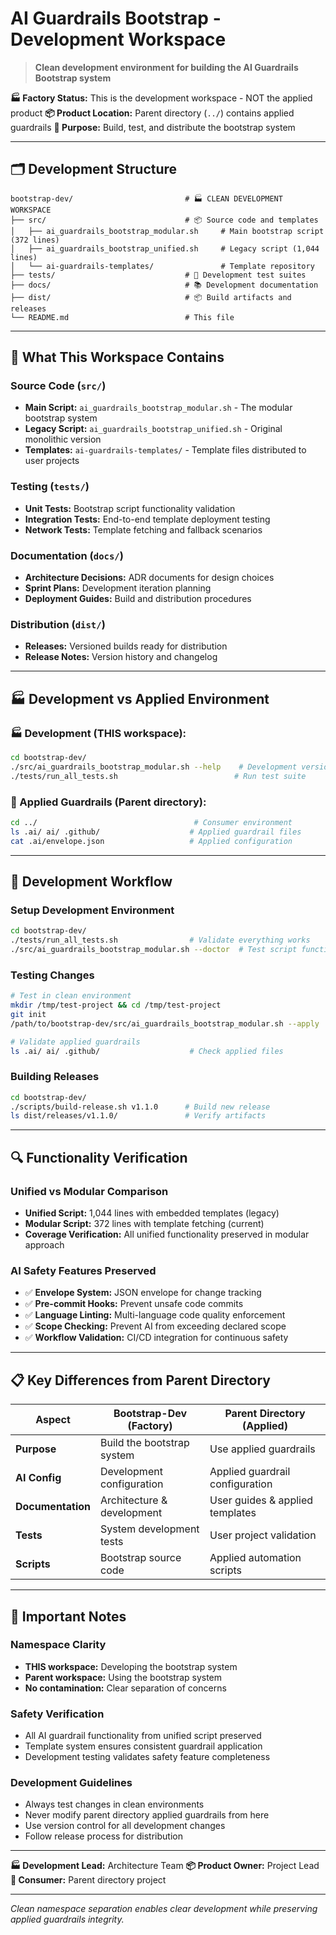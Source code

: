# AI Guardrails Bootstrap - Development Workspace

> **Clean development environment for building the AI Guardrails Bootstrap system**

**🏭 Factory Status:** This is the development workspace - NOT the applied product
**📦 Product Location:** Parent directory (`../`) contains applied guardrails
**🎯 Purpose:** Build, test, and distribute the bootstrap system

---

## 🗂️ **Development Structure**

```
bootstrap-dev/                         # 🏭 CLEAN DEVELOPMENT WORKSPACE
├── src/                               # 📦 Source code and templates
│   ├── ai_guardrails_bootstrap_modular.sh     # Main bootstrap script (372 lines)
│   ├── ai_guardrails_bootstrap_unified.sh     # Legacy script (1,044 lines)
│   └── ai-guardrails-templates/               # Template repository
├── tests/                             # 🧪 Development test suites
├── docs/                              # 📚 Development documentation
├── dist/                              # 📦 Build artifacts and releases
└── README.md                          # This file
```

---

## 🎯 **What This Workspace Contains**

### **Source Code (`src/`)**
- **Main Script:** `ai_guardrails_bootstrap_modular.sh` - The modular bootstrap system
- **Legacy Script:** `ai_guardrails_bootstrap_unified.sh` - Original monolithic version
- **Templates:** `ai-guardrails-templates/` - Template files distributed to user projects

### **Testing (`tests/`)**
- **Unit Tests:** Bootstrap script functionality validation
- **Integration Tests:** End-to-end template deployment testing
- **Network Tests:** Template fetching and fallback scenarios

### **Documentation (`docs/`)**
- **Architecture Decisions:** ADR documents for design choices
- **Sprint Plans:** Development iteration planning
- **Deployment Guides:** Build and distribution procedures

### **Distribution (`dist/`)**
- **Releases:** Versioned builds ready for distribution
- **Release Notes:** Version history and changelog

---

## 🏭 **Development vs Applied Environment**

### **🏭 Development (THIS workspace):**
```bash
cd bootstrap-dev/
./src/ai_guardrails_bootstrap_modular.sh --help    # Development version
./tests/run_all_tests.sh                          # Run test suite
```

### **🎯 Applied Guardrails (Parent directory):**
```bash
cd ../                                   # Consumer environment
ls .ai/ ai/ .github/                    # Applied guardrail files
cat .ai/envelope.json                   # Applied configuration
```

---

## 🚀 **Development Workflow**

### **Setup Development Environment**
```bash
cd bootstrap-dev/
./tests/run_all_tests.sh                # Validate everything works
./src/ai_guardrails_bootstrap_modular.sh --doctor  # Test script functionality
```

### **Testing Changes**
```bash
# Test in clean environment
mkdir /tmp/test-project && cd /tmp/test-project
git init
/path/to/bootstrap-dev/src/ai_guardrails_bootstrap_modular.sh --apply

# Validate applied guardrails
ls .ai/ ai/ .github/                    # Check applied files
```

### **Building Releases**
```bash
cd bootstrap-dev/
./scripts/build-release.sh v1.1.0      # Build new release
ls dist/releases/v1.1.0/               # Verify artifacts
```

---

## 🔍 **Functionality Verification**

### **Unified vs Modular Comparison**
- **Unified Script:** 1,044 lines with embedded templates (legacy)
- **Modular Script:** 372 lines with template fetching (current)
- **Coverage Verification:** All unified functionality preserved in modular approach

### **AI Safety Features Preserved**
- ✅ **Envelope System:** JSON envelope for change tracking
- ✅ **Pre-commit Hooks:** Prevent unsafe code commits
- ✅ **Language Linting:** Multi-language code quality enforcement
- ✅ **Scope Checking:** Prevent AI from exceeding declared scope
- ✅ **Workflow Validation:** CI/CD integration for continuous safety

---

## 📋 **Key Differences from Parent Directory**

| Aspect | Bootstrap-Dev (Factory) | Parent Directory (Applied) |
|--------|------------------------|----------------------------|
| **Purpose** | Build the bootstrap system | Use applied guardrails |
| **AI Config** | Development configuration | Applied guardrail configuration |
| **Documentation** | Architecture & development | User guides & applied templates |
| **Tests** | System development tests | User project validation |
| **Scripts** | Bootstrap source code | Applied automation scripts |

---

## 🎯 **Important Notes**

### **Namespace Clarity**
- **THIS workspace:** Developing the bootstrap system
- **Parent workspace:** Using the bootstrap system
- **No contamination:** Clear separation of concerns

### **Safety Verification**
- All AI guardrail functionality from unified script preserved
- Template system ensures consistent guardrail application
- Development testing validates safety feature completeness

### **Development Guidelines**
- Always test changes in clean environments
- Never modify parent directory applied guardrails from here
- Use version control for all development changes
- Follow release process for distribution

---

**🏭 Development Lead:** Architecture Team
**📦 Product Owner:** Project Lead
**🎯 Consumer:** Parent directory project

---

*Clean namespace separation enables clear development while preserving applied guardrails integrity.*
